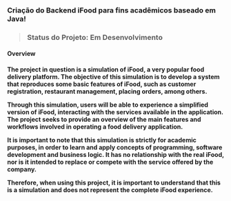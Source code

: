 <h3> Criação do Backend iFood para fins acadêmicos baseado em Java! <h3>

> Status do Projeto: Em Desenvolvimento
  
  <h4> Overview <h4>
 
The project in question is a simulation of iFood, a very popular food delivery platform. 
The objective of this simulation is to develop a system that reproduces some basic features of iFood, such as customer registration, restaurant management, placing orders, among others.

Through this simulation, users will be able to experience a simplified version of iFood, interacting with the services available in the application. 
The project seeks to provide an overview of the main features and workflows involved in operating a food delivery application.

It is important to note that this simulation is strictly for academic purposes, in order to learn and apply concepts of programming, software development and business logic. 
It has no relationship with the real iFood, nor is it intended to replace or compete with the service offered by the company.

Therefore, when using this project, it is important to understand that this is a simulation and does not represent the complete iFood experience.
